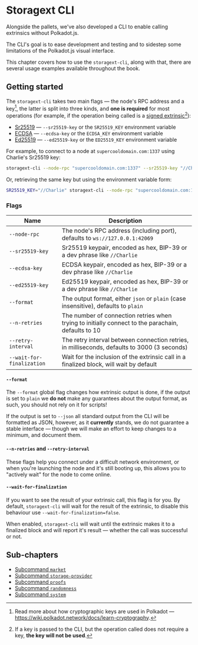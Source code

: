 # Storagext CLI

Alongside the pallets, we've also developed a CLI to enable calling extrinsics without Polkadot.js.

The CLI's goal is to ease development and testing and to sidestep some limitations of the Polkadot.js visual interface.

This chapter covers how to use the `storagext-cli`, along with that,
there are several usage examples available throughout the book.

## Getting started

The `storagext-cli` takes two main flags — the node's RPC address and a key[^keys],
the latter is split into three kinds, and **one is required** for most operations
(for example, if the operation being called is a [signed extrinsic](https://wiki.polkadot.network/docs/learn-transactions#types-of-extrinsics)[^optional_keys]):

- [Sr25519](https://wiki.polkadot.network/docs/learn-cryptography) — `--sr25519-key` or the `SR25519_KEY` environment variable
- [ECDSA](https://en.bitcoin.it/wiki/Secp256k1) — `--ecdsa-key` or the `ECDSA_KEY` environment variable
- [Ed25519](https://en.wikipedia.org/wiki/EdDSA#Ed25519) — `--ed25519-key` or the `ED25519_KEY` environment variable

For example, to connect to a node at `supercooldomain.com:1337` using Charlie's Sr25519 key:

```bash
storagext-cli --node-rpc "supercooldomain.com:1337" --sr25519-key "//Charlie" <commands>
```

Or, retrieving the same key but using the environment variable form:

```bash
SR25519_KEY="//Charlie" storagext-cli --node-rpc "supercooldomain.com:1337" <commands>
```

### Flags

| Name                      | Description                                                                                        |
| ------------------------- | -------------------------------------------------------------------------------------------------- |
| `--node-rpc`              | The node's RPC address (including port), defaults to `ws://127.0.0.1:42069`                        |
| `--sr25519-key`           | Sr25519 keypair, encoded as hex, BIP-39 or a dev phrase like `//Charlie`                           |
| `--ecdsa-key`             | ECDSA keypair, encoded as hex, BIP-39 or a dev phrase like `//Charlie`                             |
| `--ed25519-key`           | Ed25519 keypair, encoded as hex, BIP-39 or a dev phrase like `//Charlie`                           |
| `--format`                | The output format, either `json` or `plain` (case insensitive), defaults to `plain`                |
| `--n-retries`             | The number of connection retries when trying to initially connect to the parachain, defaults to 10 |
| `--retry-interval`        | The retry interval between connection retries, in milliseconds, defaults to 3000 (3 seconds)       |
| `--wait-for-finalization` | Wait for the inclusion of the extrinsic call in a finalized block, will wait by default            |

#### `--format`

The `--format` global flag changes how extrinsic output is done, if the output is set to `plain`
we **do not** make any guarantees about the output format, as such, you should not rely on it for scripts!

If the output is set to `--json` all standard output from the CLI will be formatted as JSON, however,
as it **currently** stands, we do not guarantee a stable interface — though we will make an effort to keep changes to a minimum, and document them.

[^keys]: Read more about how cryptographic keys are used in Polkadot — <https://wiki.polkadot.network/docs/learn-cryptography>.
[^optional_keys]: If a key is passed to the CLI, but the operation called does not require a key, **the key will not be used**.

#### `--n-retries` and `--retry-interval`

These flags help you connect under a difficult network environment, or when you're launching the node and it's still booting up,
this allows you to "actively wait" for the node to come online.

#### `--wait-for-finalization`

If you want to see the result of your extrinsic call, this flag is for you.
By default, `storagext-cli` will wait for the result of the extrinsic,
to disable this behaviour use `--wait-for-finalization=false`.

When enabled, `storagext-cli` will wait until the extrinsic makes it to a finalized block
and will report it's result — whether the call was successful or not.

## Sub-chapters

- [Subcommand `market`](market.md)
- [Subcommand `storage-provider`](storage-provider.md)
- [Subcommand `proofs`](proofs.md)
- [Subcommand `randomness`](randomness.md)
- [Subcommand `system`](system.md)
